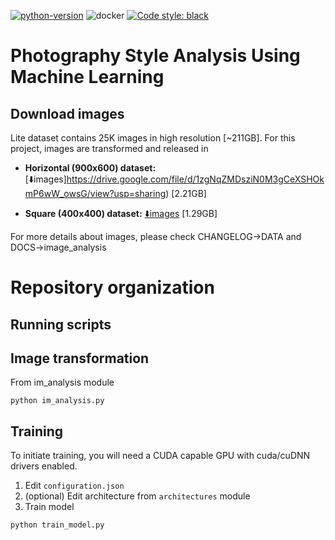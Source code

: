 [![python-version](https://img.shields.io/badge/python-v3.8-blue&?style=flat)](https://www.python.org/) 
![docker](https://shields.io/badge/tensorflow-2.4-simple?logo=tensorflow&style=flat)
[![Code style: black](https://img.shields.io/badge/code%20style-black-000000.svg)](https://github.com/psf/black)

# Photography Style Analysis Using Machine Learning

## Download images

Lite dataset contains 25K images in high resolution [~211GB].
For this project, images are transformed and released in

- **Horizontal (900x600) dataset:** [⬇️images]https://drive.google.com/file/d/1zgNqZMDsziN0M3gCeXSHOkmP6wW_owsG/view?usp=sharing) [2.21GB]

- **Square (400x400) dataset:** [⬇️images](https://drive.google.com/file/d/1E6TqDAy9BBc0rP2WN92F8pUmA5x3LfQt/view?usp=sharing) [1.29GB]


For more details about images, please check CHANGELOG->DATA and DOCS->image_analysis

# Repository organization

## Running scripts



## Image transformation

From im_analysis module
```
python im_analysis.py
```

## Training

To initiate training, you will need a CUDA capable GPU with cuda/cuDNN drivers enabled.
1. Edit ``configuration.json``
2. (optional) Edit architecture from ``architectures`` module
2. Train model

```
python train_model.py
```
